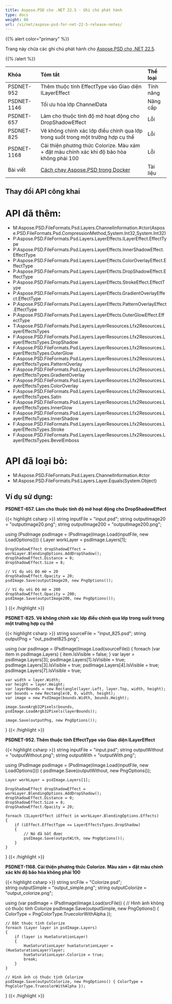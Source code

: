 ```yaml
---
title: Aspose.PSD cho .NET 22.5 - Ghi chú phát hành
type: docs
weight: 80
url: /vi/net/aspose-psd-for-net-22-5-release-notes/
---
```


{{% alert color="primary" %}}

Trang này chứa các ghi chú phát hành cho [Aspose.PSD cho .NET 22.5](https://www.nuget.org/packages/Aspose.PSD/).

{{% /alert %}}

|**Khóa**|**Tóm tắt**|**Thể loại**|
| :- | :- | :- |
|PSDNET-952|Thêm thuộc tính EffectType vào Giao diện ILayerEffect|Tính năng|
|PSDNET-1146|Tối ưu hóa lớp ChannelData|Nâng cấp|
|PSDNET-657|Làm cho thuộc tính độ mờ hoạt động cho DropShadowEffect|Lỗi|
|PSDNET-825|Vẽ không chính xác lớp điều chỉnh qua lớp trong suốt trong một trường hợp cụ thể|Lỗi|
|PSDNET-1168|Cải thiện phương thức Colorize. Màu xám + đặt màu chính xác khi độ bão hòa không phải 100|Lỗi|
|Bài viết|[Cách chạy Aspose.PSD trong Docker](https://docs.aspose.com/psd/net/how-to-run-aspose-psd-in-docker/)|Tài liệu|


## **Thay đổi API công khai**
# **API đã thêm:**
- M:Aspose.PSD.FileFormats.Psd.Layers.ChannelInformation.#ctor(Aspose.PSD.FileFormats.Psd.CompressionMethod,System.Int32,System.Int32)
- P:Aspose.PSD.FileFormats.Psd.Layers.LayerEffects.ILayerEffect.EffectType
- P:Aspose.PSD.FileFormats.Psd.Layers.LayerEffects.InnerShadowEffect.EffectType
- P:Aspose.PSD.FileFormats.Psd.Layers.LayerEffects.ColorOverlayEffect.EffectType
- P:Aspose.PSD.FileFormats.Psd.Layers.LayerEffects.DropShadowEffect.EffectType
- P:Aspose.PSD.FileFormats.Psd.Layers.LayerEffects.StrokeEffect.EffectType
- P:Aspose.PSD.FileFormats.Psd.Layers.LayerEffects.GradientOverlayEffect.EffectType
- P:Aspose.PSD.FileFormats.Psd.Layers.LayerEffects.PatternOverlayEffect.EffectType
- P:Aspose.PSD.FileFormats.Psd.Layers.LayerEffects.OuterGlowEffect.EffectType
- T:Aspose.PSD.FileFormats.Psd.Layers.LayerResources.Lfx2Resources.LayerEffectsTypes
- F:Aspose.PSD.FileFormats.Psd.Layers.LayerResources.Lfx2Resources.LayerEffectsTypes.DropShadow
- F:Aspose.PSD.FileFormats.Psd.Layers.LayerResources.Lfx2Resources.LayerEffectsTypes.OuterGlow
- F:Aspose.PSD.FileFormats.Psd.Layers.LayerResources.Lfx2Resources.LayerEffectsTypes.PatternOverlay
- F:Aspose.PSD.FileFormats.Psd.Layers.LayerResources.Lfx2Resources.LayerEffectsTypes.GradientOverlay
- F:Aspose.PSD.FileFormats.Psd.Layers.LayerResources.Lfx2Resources.LayerEffectsTypes.ColorOverlay
- F:Aspose.PSD.FileFormats.Psd.Layers.LayerResources.Lfx2Resources.LayerEffectsTypes.Satin
- F:Aspose.PSD.FileFormats.Psd.Layers.LayerResources.Lfx2Resources.LayerEffectsTypes.InnerGlow
- F:Aspose.PSD.FileFormats.Psd.Layers.LayerResources.Lfx2Resources.LayerEffectsTypes.InnerShadow
- F:Aspose.PSD.FileFormats.Psd.Layers.LayerResources.Lfx2Resources.LayerEffectsTypes.Stroke
- F:Aspose.PSD.FileFormats.Psd.Layers.LayerResources.Lfx2Resources.LayerEffectsTypes.BevelEmboss


# **API đã loại bỏ:**
- M:Aspose.PSD.FileFormats.Psd.Layers.ChannelInformation.#ctor
- M:Aspose.PSD.FileFormats.Psd.Layers.Layer.Equals(System.Object)


## **Ví dụ sử dụng:**

**PSDNET-657. Làm cho thuộc tính độ mờ hoạt động cho DropShadowEffect**

{{< highlight csharp >}}
string inputFile = "input.psd";
string outputImage20 = "outputImage20.png";
string outputImage200 = "outputImage200.png";

using (PsdImage psdImage = (PsdImage)Image.Load(inputFile, new LoadOptions()))
{
    Layer workLayer = psdImage.Layers[1];

    DropShadowEffect dropShadowEffect = workLayer.BlendingOptions.AddDropShadow();
    dropShadowEffect.Distance = 0;
    dropShadowEffect.Size = 8;

    // Ví dụ với Độ mờ = 20
    dropShadowEffect.Opacity = 20;
    psdImage.Save(outputImage20, new PngOptions());

    // Ví dụ với Độ mờ = 200
    dropShadowEffect.Opacity = 200;
    psdImage.Save(outputImage200, new PngOptions());
}
{{< /highlight >}}

**PSDNET-825. Vẽ không chính xác lớp điều chỉnh qua lớp trong suốt trong một trường hợp cụ thể**

{{< highlight csharp >}}
string sourceFile = "input_825.psd";
string outputPng = "out_psdnet825.png";

using (var psdImage = (PsdImage)Image.Load(sourceFile))
{
    foreach (var item in psdImage.Layers)
    {
        item.IsVisible = false;
    }
    var layer = psdImage.Layers[3];
    psdImage.Layers[1].IsVisible = true;
    psdImage.Layers[3].IsVisible = true;
    psdImage.Layers[4].IsVisible = true;
    psdImage.Layers[7].IsVisible = true;

    var width = layer.Width;
    var height = layer.Height;
    var layerBounds = new Rectangle(layer.Left, layer.Top, width, height);
    var bounds = new Rectangle(0, 0, width, height);
    var image = new PsdImage(bounds.Width, bounds.Height);

    image.SaveArgb32Pixels(bounds, psdImage.LoadArgb32Pixels(layerBounds));

    image.Save(outputPng, new PngOptions());
}
{{< /highlight >}}

**PSDNET-952. Thêm thuộc tính EffectType vào Giao diện ILayerEffect**

{{< highlight csharp >}}
string inputFile = "input.psd";
string outputWithout = "outputWithout.png";
string outputWith = "outputWith.png";

using (PsdImage psdImage = (PsdImage)Image.Load(inputFile, new LoadOptions()))
{
    psdImage.Save(outputWithout, new PngOptions());

    Layer workLayer = psdImage.Layers[1];

    DropShadowEffect dropShadowEffect = workLayer.BlendingOptions.AddDropShadow();
    dropShadowEffect.Distance = 0;
    dropShadowEffect.Size = 8;
    dropShadowEffect.Opacity = 20;

    foreach (ILayerEffect iEffect in workLayer.BlendingOptions.Effects)
    {
        if (iEffect.EffectType == LayerEffectsTypes.DropShadow)
        {
            // Nó đã bắt được
            psdImage.Save(outputWith, new PngOptions());
        }
    }
}
{{< /highlight >}}

**PSDNET-1168. Cải thiện phương thức Colorize. Màu xám + đặt màu chính xác khi độ bão hòa không phải 100**

{{< highlight csharp >}}
string srcFile = "Colorize.psd";            
string outputSimple = "output_simple.png";
string outputColorize = "output_colorize.png";

using (var psdImage = (PsdImage)Image.Load(srcFile))
{
    // Hình ảnh không có thuộc tính Colorize
    psdImage.Save(outputSimple, new PngOptions() { ColorType = PngColorType.TruecolorWithAlpha });
    
    // Đặt thuộc tính Colorize
    foreach (Layer layer in psdImage.Layers)
    {
        if (layer is HueSaturationLayer)
        {
            HueSaturationLayer hueSaturationLayer = (HueSaturationLayer)layer;
            hueSaturationLayer.Colorize = true;
            break;
        }
    }
    
    // Hình ảnh có thuộc tính Colorize
    psdImage.Save(outputColorize, new PngOptions() { ColorType = PngColorType.TruecolorWithAlpha });
}
{{< /highlight >}}
